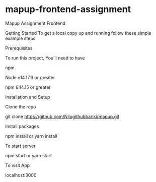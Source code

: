 # mapup-frontend-assignment
Mapup Assignment Frontend

Getting Started
To get a local copy up and running follow these simple example steps.

Prerequisites


To run this project, You’ll need to have

npm

Node v14.17.6 or greater

npm 6.14.15 or greater


Installation and Setup


Clone the repo

git clone https://github.com/Nilugithubbariki/mapup.git

Install packages

npm install or yarn install

To start server

 npm start or yarn start
 
To visit App

localhost:3000

